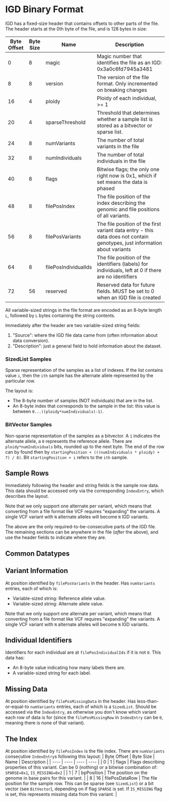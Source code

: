 # IGD Binary Format

IGD has a fixed-size header that contains offsets to other parts of the file. The header
starts at the 0th byte of the file, and is 128 bytes in size:

| Byte Offset | Byte Size | Name | Description |
| ---- | ---- | ---- | ---- |
| 0 | 8 | magic | Magic number that identifies the file as an IGD: 0x3a0c6fd7945a3481 |
| 8 | 8 | version | The version of the file format. Only incremented on breaking changes |
| 16 | 4 | ploidy | Ploidy of each individual, >= 1 |
| 20 | 4 | sparseThreshold | Threshold that determines whether a sample list is stored as a bitvector or sparse list. |
| 24 | 8 | numVariants | The number of total variants in the file |
| 32 | 8 | numIndividuals | The number of total individuals in the file |
| 40 | 8 | flags | Bitwise flags; the only one right now is 0x1, which if set means the data is phased |
| 48 | 8 | filePosIndex | The file position of the index describing the genomic and file positions of all variants. |
| 56 | 8 | filePosVariants | The file position of the first variant data entry - this data does not contain genotypes, just information about variants |
| 64 | 8 | filePosIndividualIds | The file position of the identifiers (labels) for individuals, left at 0 if there are no identifiers |
| 72 | 56 | reserved | Reserved data for future fields. MUST be set to 0 when an IGD file is created |

All variable-sized strings in the file format are encoded as an 8-byte length `L`, followed by `L` bytes containing the string contents.

Immediately after the header are two variable-sized string fields:
1. "Source": where the IGD file data came from (often information about data conversion).
2. "Description": just a general field to hold information about the dataset.

### SizedList Samples

Sparse representation of the samples as a list of indexes. If the list contains value `i`, then the `ith` sample has the alternate allele represented by the particular row.

The layout is:
  * The 8-byte number of samples (NOT individuals) that are in the list.
  * An 8-byte index that corresponds to the sample in the list: this value is between `0...((ploidy*numIndividuals)-1)`.

### BitVector Samples

Non-sparse representation of the samples as a bitvector. A `1` indicates the alternate allele, a `0` represents the reference allele. There are `ploidy*numIndividuals` bits, rounded up to the next byte. The end of the row can by found then by `startingPosition + (((numIndividuals * ploidy) + 7) / 8)`. Bit `startingPosition + i` refers to the `ith` sample.

## Sample Rows

Immediately following the header and string fields is the sample row data. This data should be accessed only via the corresponding `IndexEntry`, which describes the layout.

Note that we only support one alternate per variant, which means that converting from a file format like VCF requires "expanding" the variants. A single VCF variant with `N` alternate alleles will become `N` IGD variants.

The above are the only required-to-be-consecutive parts of the IGD file. The remaining sections can be anywhere in the file (_after_ the above), and use the header fields to indicate where they are.

## Common Datatypes

## Variant Information

At position identified by `filePosVariants` in the header. Has `numVariants` entries, each of which is:
* Variable-sized string: Reference allele value.
* Variable-sized string: Alternate allele value.

Note that we only support one alternate per variant, which means that converting from a file format like VCF requires "expanding" the variants. A single VCF variant with `N` alternate alleles will become `N` IGD variants.

## Individual Identifiers

Identifiers for each individual are at `filePosIndividualIds` if it is not `0`. This data has:
* An 8-byte value indicating how many labels there are.
* A variable-sized string for each label.

## Missing Data

At position identified by `filePosMissingData` in the header. Has less-than-or-equal-to `numVariants` entries, each of which is a `SizedList`. Should be accessed via the `IndexEntry`, as otherwise you don't know which variant each row of data is for (since the `filePosMissingRow` in `IndexEntry` can be `0`, meaning there is none of that variant).

## The Index

At position identified by `filePosIndex` is the file index. There are `numVariants` consecutive `IndexEntry`s following this layout:
| Byte Offset | Byte Size | Name | Description |
| ---- | ---- | ---- | ---- |
| 0 | 1 | flags | Flags describing properties of this variant. Can be 0 (nothing) or a bitwise combination of: `SPARSE=0x1`, `IS_MISSING=0x2` |
| 1 | 7 | bpPosition | The position on the genome in base pairs for this variant. |
| 8 | 16 | filePosDataRow | The file position for the sample row. This can be sparse (see `SizedList`) or a bit vector (see `BitVector`), depending on if flag `SPARSE` is set. If `IS_MISSING` flag is set, this represents missing data from this variant. |
